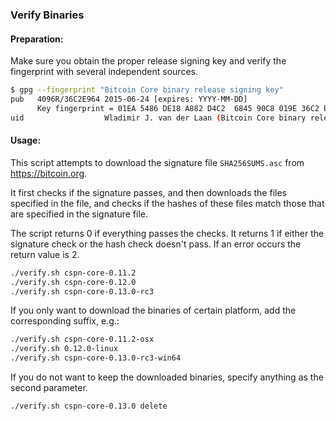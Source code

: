 ### Verify Binaries

#### Preparation:

Make sure you obtain the proper release signing key and verify the fingerprint with several independent sources.

```sh
$ gpg --fingerprint "Bitcoin Core binary release signing key"
pub   4096R/36C2E964 2015-06-24 [expires: YYYY-MM-DD]
      Key fingerprint = 01EA 5486 DE18 A882 D4C2  6845 90C8 019E 36C2 E964
uid                  Wladimir J. van der Laan (Bitcoin Core binary release signing key) <laanwj@gmail.com>
```

#### Usage:

This script attempts to download the signature file `SHA256SUMS.asc` from https://bitcoin.org.

It first checks if the signature passes, and then downloads the files specified in the file, and checks if the hashes of these files match those that are specified in the signature file.

The script returns 0 if everything passes the checks. It returns 1 if either the signature check or the hash check doesn't pass. If an error occurs the return value is 2.


```sh
./verify.sh cspn-core-0.11.2
./verify.sh cspn-core-0.12.0
./verify.sh cspn-core-0.13.0-rc3
```

If you only want to download the binaries of certain platform, add the corresponding suffix, e.g.:

```sh
./verify.sh cspn-core-0.11.2-osx
./verify.sh 0.12.0-linux
./verify.sh cspn-core-0.13.0-rc3-win64
```

If you do not want to keep the downloaded binaries, specify anything as the second parameter.

```sh
./verify.sh cspn-core-0.13.0 delete
```
